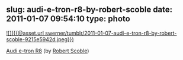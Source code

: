 slug: audi-e-tron-r8-by-robert-scoble
date: 2011-01-07 09:54:10
type: photo
---

[![]({{@asset.url swerner/tumblr/2011-01-07-audi-e-tron-r8-by-robert-scoble-9215e5942d.jpeg}})](http://www.flickr.com/photos/scobleizer/5331812578/in/photostream/)

[Audi e-tron R8](http://www.flickr.com/photos/scobleizer/5331812578/in/photostream/) (by [Robert Scoble](http://flickr.com/photos/scobleizer))
